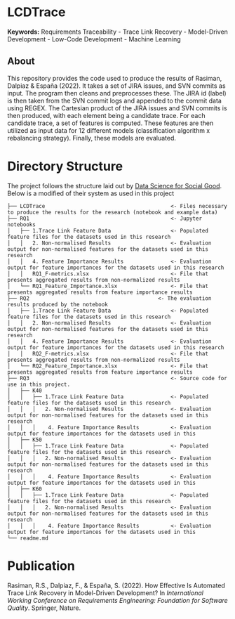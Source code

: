 # LCDTrace
**Keywords:** Requirements Traceability - Trace Link Recovery - Model-Driven Development - Low-Code Development - Machine Learning

## About
This repository provides the code used to produce the results of Rasiman, Dalpiaz & España (2022). It takes a set of JIRA issues, and SVN commits as input. The program then cleans and preprocesses these. The JIRA id (label) is then taken from the SVN commit logs and appended to the commit data using REGEX. The Cartesian product of the JIRA issues and SVN commits is then produced, with each element being a candidate trace. For each candidate trace, a set of features is computed. These features are then utilized as input data for 12 different models (classification algorithm x rebalancing strategy). Finally, these models are evaluated.

# Directory Structure
The project follows the structure laid out by [Data Science for Social Good](https://github.com/dssg/hitchhikers-guide). Below is a modified of their system as used in this project
```
├── LCDTrace                                        <- Files necessary to produce the results for the research (notebook and example data)
├── RQ1                                             <- Jupyter notebooks
│   ├── 1.Trace Link Feature Data                   <- Populated feature files for the datasets used in this research
│   │   2. Non-normalised Results                   <- Evaluation output for non-normalised features for the datasets used in this research
│   │   4. Feature Importance Results               <- Evaluation output for feature importances for the datasets used in this research 
│   │   RQ1_F-metrics.xlsx                          <- File that presents aggregated results from non-normalized results
│   └── RQ1_Feature_Importance.xlsx                 <- File that presents aggregated results from feature importance results
├── RQ2                                         <- The evaluation results produced by the notebook
│   ├── 1.Trace Link Feature Data                   <- Populated feature files for the datasets used in this research
│   │   2. Non-normalised Results                   <- Evaluation output for non-normalised features for the datasets used in this research
│   │   4. Feature Importance Results               <- Evaluation output for feature importances for the datasets used in this research 
│   │   RQ2_F-metrics.xlsx                          <- File that presents aggregated results from non-normalized results
│   └── RQ2_Feature_Importance.xlsx                 <- File that presents aggregated results from feature importance results
├── RQ3                                             <- Source code for use in this project.
│   ├── K40
│   │   ├── 1.Trace Link Feature Data               <- Populated feature files for the datasets used in this research
│   │   │   2. Non-normalised Results               <- Evaluation output for non-normalised features for the datasets used in this research
│   │   │    4. Feature Importance Results          <- Evaluation output for feature importances for the datasets used in this
│   ├── K50
│   │   ├── 1.Trace Link Feature Data               <- Populated feature files for the datasets used in this research
│   │   │   2. Non-normalised Results               <- Evaluation output for non-normalised features for the datasets used in this research
│   │   │    4. Feature Importance Results          <- Evaluation output for feature importances for the datasets used in this 
│   ├── K60
│   │   ├── 1.Trace Link Feature Data               <- Populated feature files for the datasets used in this research
│   │   │   2. Non-normalised Results               <- Evaluation output for non-normalised features for the datasets used in this research
│   │   │    4. Feature Importance Results          <- Evaluation output for feature importances for the datasets used in this 
└── readme.md                 
```

# Publication
Rasiman, R.S., Dalpiaz, F., & España, S. (2022). How Effective Is Automated Trace Link Recovery in Model-Driven Development? In *International Working Conference on Requirements Engineering: Foundation for Software Quality*. Springer, Nature.
